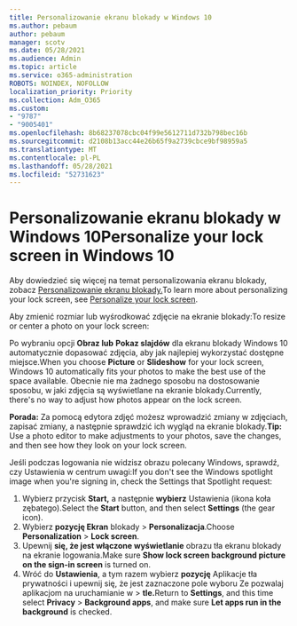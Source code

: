 ```yaml
---
title: Personalizowanie ekranu blokady w Windows 10
ms.author: pebaum
author: pebaum
manager: scotv
ms.date: 05/28/2021
ms.audience: Admin
ms.topic: article
ms.service: o365-administration
ROBOTS: NOINDEX, NOFOLLOW
localization_priority: Priority
ms.collection: Adm_O365
ms.custom:
- "9787"
- "9005401"
ms.openlocfilehash: 8b68237078cbc04f99e5612711d732b798bec16b
ms.sourcegitcommit: d2108b13acc44e26b65f9a2739cbce9bf98959a5
ms.translationtype: MT
ms.contentlocale: pl-PL
ms.lasthandoff: 05/28/2021
ms.locfileid: "52731623"
---
```

# <a name="personalize-your-lock-screen-in-windows-10"></a><span data-ttu-id="6f973-102">Personalizowanie ekranu blokady w Windows 10</span><span class="sxs-lookup"><span data-stu-id="6f973-102">Personalize your lock screen in Windows 10</span></span>

<span data-ttu-id="6f973-103">Aby dowiedzieć się więcej na temat personalizowania ekranu blokady, zobacz [Personalizowanie ekranu blokady.](https://support.microsoft.com/windows/personalize-your-lock-screen-81dab9b0-35cf-887c-84a0-6de8ef72bea0)</span><span class="sxs-lookup"><span data-stu-id="6f973-103">To learn more about personalizing your lock screen, see [Personalize your lock screen](https://support.microsoft.com/windows/personalize-your-lock-screen-81dab9b0-35cf-887c-84a0-6de8ef72bea0).</span></span>

<span data-ttu-id="6f973-104">Aby zmienić rozmiar lub wyśrodkować zdjęcie na ekranie blokady:</span><span class="sxs-lookup"><span data-stu-id="6f973-104">To resize or center a photo on your lock screen:</span></span>

<span data-ttu-id="6f973-105">Po wybraniu opcji **Obraz lub** **Pokaz slajdów** dla ekranu blokady Windows 10 automatycznie dopasować zdjęcia, aby jak najlepiej wykorzystać dostępne miejsce.</span><span class="sxs-lookup"><span data-stu-id="6f973-105">When you choose **Picture** or **Slideshow** for your lock screen, Windows 10 automatically fits your photos to make the best use of the space available.</span></span> <span data-ttu-id="6f973-106">Obecnie nie ma żadnego sposobu na dostosowanie sposobu, w jaki zdjęcia są wyświetlane na ekranie blokady.</span><span class="sxs-lookup"><span data-stu-id="6f973-106">Currently, there's no way to adjust how photos appear on the lock screen.</span></span>

<span data-ttu-id="6f973-107">**Porada:** Za pomocą edytora zdjęć możesz wprowadzić zmiany w zdjęciach, zapisać zmiany, a następnie sprawdzić ich wygląd na ekranie blokady.</span><span class="sxs-lookup"><span data-stu-id="6f973-107">**Tip:** Use a photo editor to make adjustments to your photos, save the changes, and then see how they look on your lock screen.</span></span>

<span data-ttu-id="6f973-108">Jeśli podczas logowania nie widzisz obrazu polecany Windows, sprawdź, czy Ustawienia w centrum uwagi:</span><span class="sxs-lookup"><span data-stu-id="6f973-108">If you don't see the Windows spotlight image when you're signing in, check the Settings that Spotlight request:</span></span> 

1. <span data-ttu-id="6f973-109">Wybierz przycisk **Start,** a następnie **wybierz** Ustawienia (ikona koła zębatego).</span><span class="sxs-lookup"><span data-stu-id="6f973-109">Select the **Start** button, and then select **Settings** (the gear icon).</span></span>
1. <span data-ttu-id="6f973-110">Wybierz **pozycję Ekran** blokady  >  **Personalizacja**.</span><span class="sxs-lookup"><span data-stu-id="6f973-110">Choose **Personalization** > **Lock screen**.</span></span>
1. <span data-ttu-id="6f973-111">Upewnij **się, że jest włączone wyświetlanie** obrazu tła ekranu blokady na ekranie logowania.</span><span class="sxs-lookup"><span data-stu-id="6f973-111">Make sure **Show lock screen background picture on the sign-in screen** is turned on.</span></span>
1. <span data-ttu-id="6f973-112">Wróć do **Ustawienia**, a tym razem wybierz **pozycję** Aplikacje tła prywatności i upewnij się, że jest zaznaczone pole wyboru Ze pozwalaj aplikacjom na uruchamianie w  >   **tle.**</span><span class="sxs-lookup"><span data-stu-id="6f973-112">Return to **Settings**, and this time select **Privacy** > **Background apps**, and make sure **Let apps run in the background** is checked.</span></span>